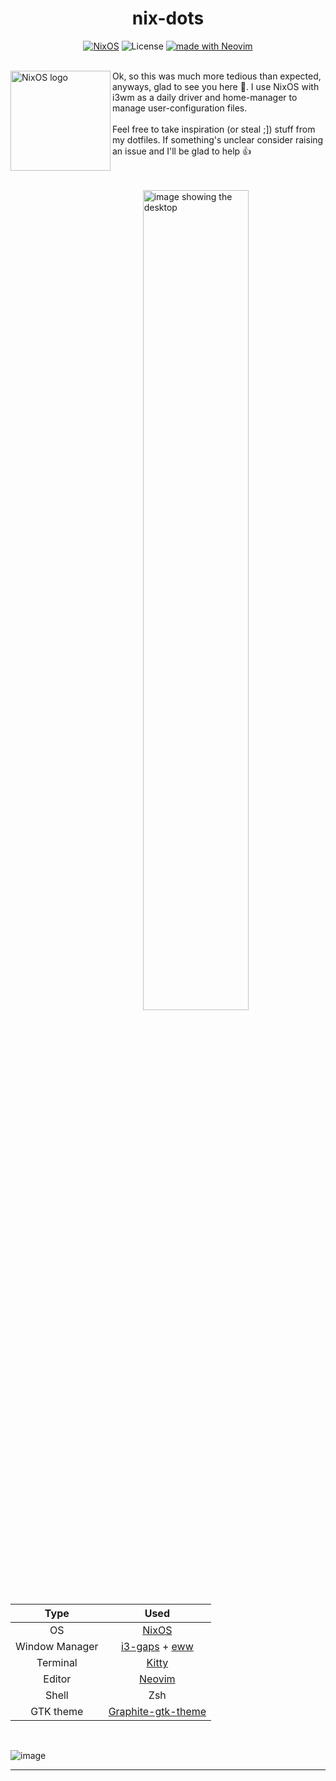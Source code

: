 <div align=center>

# nix-dots

[![NixOS](https://img.shields.io/badge/NixOS-unstable-informational.svg?logo=nixos)](https://nixos.org) ![License](https://img.shields.io/github/license/helium18/nix-dots) [![made with Neovim](https://img.shields.io/badge/made_with-Neovim-green.svg?logo=neovim)]([https://github.com/helium18/nix-dots](https://github.com/helium18/nix-dots/tree/main/home/config/neovim))

</div>
<br>
<a href="https://nixos.org/"><img alt="NixOS logo" height="160" align = "left" src="https://nixos.wiki/images/thumb/2/20/Home-nixos-logo.png/311px-Home-nixos-logo.png"></a>
Ok, so this was much more tedious than expected, anyways, glad to see you here 👾. I use NixOS with i3wm as a daily driver and home-manager to manage user-configuration files.
<br><br>
Feel free to take inspiration (or steal ;]) stuff from my dotfiles. If something's unclear consider raising an issue and I'll be glad to help 👍

<br><br>
<img src="https://user-images.githubusercontent.com/86223025/170879044-afe8296e-28df-4dd6-8708-894262b3c6d7.png" alt="image showing the desktop" align="right" width="58%">

| Type  | Used |
| :---:  | :---:  |
| OS  | [NixOS](https://nixos.org/)  |
| Window Manager  | [i3-gaps](https://github.com/awesomeWM/awesome) + [eww](https://github.com/elkowar/eww)|
| Terminal | [Kitty](https://sw.kovidgoyal.net/kitty/) |
| Editor | [Neovim](https://neovim.io/) |
| Shell | Zsh |
| GTK theme | [Graphite-gtk-theme](https://github.com/vinceliuice/Graphite-gtk-theme) |

<br>

![image](https://user-images.githubusercontent.com/86223025/170882680-66dbcf99-e56e-4eb0-a0a5-c994fd0cff35.png)


---
#
